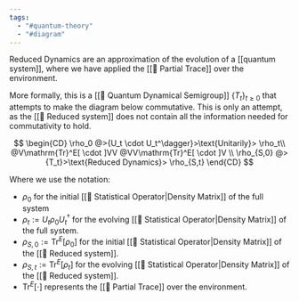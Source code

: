```yaml
---
tags:
  - "#quantum-theory"
  - "#diagram"
---
```

Reduced Dynamics are an approximation of the evolution of a [[quantum system]], where we have applied the [[📘 Partial Trace]] over the environment.

More formally, this is a [[📘 Quantum Dynamical Semigroup]] $\{T_t \}_{t \geq 0}$ that attempts to make the diagram below commutative. This is only an attempt, as the [[📘 Reduced system]] does not contain all the information needed for commutativity to hold.

$$
\begin{CD}
\rho_0 @>{U_t \cdot U_t^\dagger}>\text{Unitarily}> \rho_t\\
@V\mathrm{Tr}^E[ \cdot ]VV @VV\mathrm{Tr}^E[ \cdot ]V \\
\rho_{S,0} @>{T_t}>\text{Reduced Dynamics}> \rho_{S,t}
\end{CD}
$$

Where we use the notation:
- $\rho_0$ for the initial [[📘 Statistical Operator|Density Matrix]] of the full system
- $\rho_t := U_t\rho_0U_t^\dagger$ for the evolving [[📘 Statistical Operator|Density Matrix]] of the full system.
- $\rho_{S,0}:= \mathrm{Tr}^E[\rho_0]$ for the initial [[📘 Statistical Operator|Density Matrix]] of the [[📘 Reduced system]].
- $\rho_{S,t} := \mathrm{Tr}^E[\rho_t]$ for the evolving [[📘 Statistical Operator|Density Matrix]] of the [[📘 Reduced system]].
- $\mathrm{Tr}^E[ \cdot]$ represents the [[📘 Partial Trace]] over the environment.
